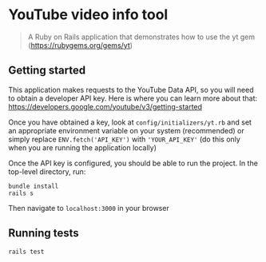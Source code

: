 # YouTube video info tool
> A Ruby on Rails application that demonstrates how to use the yt gem (https://rubygems.org/gems/yt)

## Getting started

This application makes requests to the YouTube Data API, so you will need to obtain a developer API key. Here is where you can learn more about that: https://developers.google.com/youtube/v3/getting-started

Once you have obtained a key, look at `config/initializers/yt.rb` and set an appropriate environment variable on your system (recommended) or simply replace `ENV.fetch('API_KEY')` with `'YOUR_API_KEY'` (do this only when you are running the application locally)

Once the API key is configured, you should be able to run the project. In the top-level directory, run:

```shell
bundle install
rails s
```

Then navigate to `localhost:3000` in your browser

## Running tests

```shell
rails test
```

